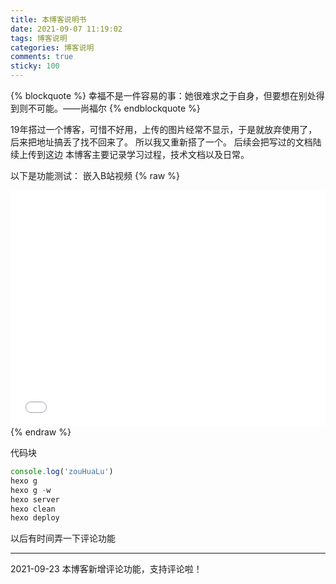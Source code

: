 ```yaml
---
title: 本博客说明书
date: 2021-09-07 11:19:02
tags: 博客说明
categories: 博客说明
comments: true
sticky: 100
---
```

{% blockquote %}
幸福不是一件容易的事：她很难求之于自身，但要想在别处得到则不可能。——尚福尔
{% endblockquote %}

19年搭过一个博客，可惜不好用，上传的图片经常不显示，于是就放弃使用了，后来把地址搞丢了找不回来了。
所以我又重新搭了一个。
后续会把写过的文档陆续上传到这边
本博客主要记录学习过程，技术文档以及日常。

以下是功能测试：
嵌入B站视频
{% raw %}
<div style="position: relative; width: 100%; height: 0; padding-bottom: 75%;">
<iframe src="//player.bilibili.com/player.html?aid=846655043&bvid=BV1e54y1n7XK&cid=371989206&page=1" scrolling="no" border="0" frameborder="no" framespacing="0"allowfullscreen="true" style="position: absolute; width: 100%; height: 100%; Left: 0; top: 0;"> </iframe></div>
{% endraw %}


代码块
```js
console.log('zouHuaLu')
hexo g
hexo g -w
hexo server
hexo clean
hexo deploy
```
以后有时间弄一下评论功能

---
2021-09-23 本博客新增评论功能，支持评论啦！